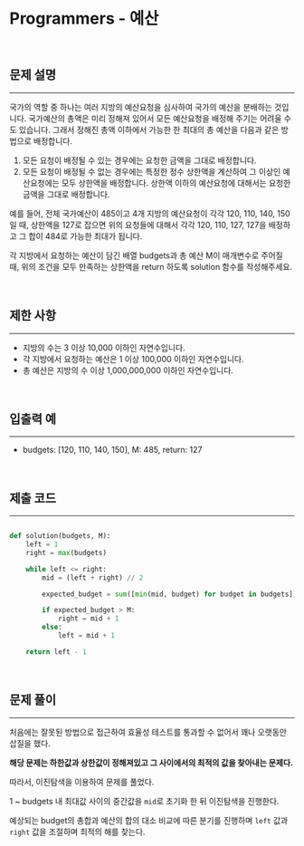 # Programmers - 예산

<br>

## 문제 설명
---

국가의 역할 중 하나는 여러 지방의 예산요청을 심사하여 국가의 예산을 분배하는 것입니다. 국가예산의 총액은 미리 정해져 있어서 모든 예산요청을 배정해 주기는 어려울 수도 있습니다. 그래서 정해진 총액 이하에서 가능한 한 최대의 총 예산을 다음과 같은 방법으로 배정합니다.

1. 모든 요청이 배정될 수 있는 경우에는 요청한 금액을 그대로 배정합니다.
2. 모든 요청이 배정될 수 없는 경우에는 특정한 정수 상한액을 계산하여 그 이상인 예산요청에는 모두 상한액을 배정합니다. 
   상한액 이하의 예산요청에 대해서는 요청한 금액을 그대로 배정합니다. 

예를 들어, 전체 국가예산이 485이고 4개 지방의 예산요청이 각각 120, 110, 140, 150일 때, 상한액을 127로 잡으면 위의 요청들에 대해서 각각 120, 110, 127, 127을 배정하고 그 합이 484로 가능한 최대가 됩니다.

각 지방에서 요청하는 예산이 담긴 배열 budgets과 총 예산 M이 매개변수로 주어질 때, 위의 조건을 모두 만족하는 상한액을 return 하도록 solution 함수를 작성해주세요.

<br>

## 제한 사항
---

- 지방의 수는 3 이상 10,000 이하인 자연수입니다.
- 각 지방에서 요청하는 예산은 1 이상 100,000 이하인 자연수입니다.
- 총 예산은 지방의 수 이상 1,000,000,000 이하인 자연수입니다.

<br>

## 입출력 예
---

- budgets: [120, 110, 140, 150], M: 485, return: 127

<br>

## 제출 코드
---

```python

def solution(budgets, M):
    left = 1
    right = max(budgets)

    while left <= right:
        mid = (left + right) // 2

        expected_budget = sum([min(mid, budget) for budget in budgets])

        if expected_budget > M:
            right = mid + 1
        else:
            left = mid + 1

    return left - 1
```

<br>

## 문제 풀이
---

처음에는 잘못된 방법으로 접근하여 효율성 테스트를 통과할 수 없어서 꽤나 오랫동안 삽질을 했다.

**해당 문제는 하한값과 상한값이 정해져있고 그 사이에서의 최적의 값을 찾아내는 문제다.**

따라서, 이진탐색을 이용하여 문제를 풀었다.

1 ~ budgets 내 최대값 사이의 중간값을 `mid`로 초기화 한 뒤 이진탐색을 진행한다.

예상되는 budget의 총합과 예산의 합의 대소 비교에 따른 분기를 진행하며 `left` 값과 `right` 값을 조절하며 최적의 해를 찾는다.

